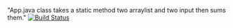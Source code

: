 "App.java class takes a static method two arraylist and two input then sums them."
[![Build Status](https://app.travis-ci.com/nalkapon/myDemoApp.svg?branch=master)](https://app.travis-ci.com/nalkapon/myDemoApp)

